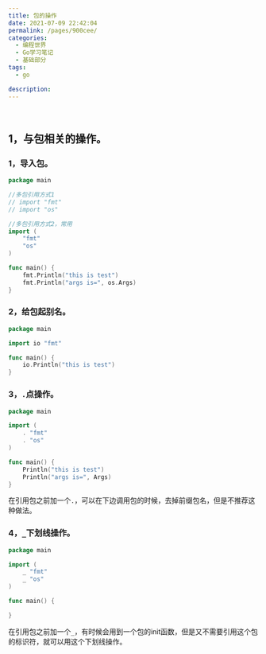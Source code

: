 ```yaml
---
title: 包的操作
date: 2021-07-09 22:42:04
permalink: /pages/900cee/
categories:
  - 编程世界
  - Go学习笔记
  - 基础部分
tags:
  - go

description:
---
```


<br><ArticleTopAd></ArticleTopAd>


## 1，与包相关的操作。

### 1，导入包。

```go
package main

//多包引用方式1
// import "fmt"
// import "os"

//多包引用方式2，常用
import (
	"fmt"
	"os"
)

func main() {
	fmt.Println("this is test")
	fmt.Println("args is=", os.Args)
}
```

### 2，给包起别名。

```go
package main

import io "fmt"

func main() {
	io.Println("this is test")
}
```

### 3，`.`点操作。

```go
package main

import (
	. "fmt"
	. "os"
)

func main() {
	Println("this is test")
	Println("args is=", Args)
}
```

在引用包之前加一个`.`，可以在下边调用包的时候，去掉前缀包名，但是不推荐这种做法。

### 4，`_`下划线操作。

```go
package main

import (
	_ "fmt"
	_ "os"
)

func main() {

}
```

在引用包之前加一个`_`，有时候会用到一个包的init函数，但是又不需要引用这个包的标识符，就可以用这个下划线操作。


<br><ArticleTopAd></ArticleTopAd>
